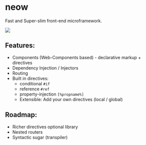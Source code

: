 # neow
Fast and Super-slim front-end microframework.

![](https://badgen.net/bundlephobia/minzip/@neow/core)

## Features:
- Components (Web-Components based) - declarative markup + directives
- Dependency Injection / Injectors
- Routing
- Built in directives:
  - conditional `#if`
  - reference `#ref`
  - property-injection `[%propname%]`
  - Extensible: Add your own directives (local / global)

## Roadmap:
- Richer directives optional library
- Nested routers
- Syntactic sugar (transpiler)
